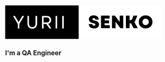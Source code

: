 ![Header](https://github.com/YuriiSenko2/YuriiSenko2/blob/main/assets/header.png)
## I'm a QA Engineer